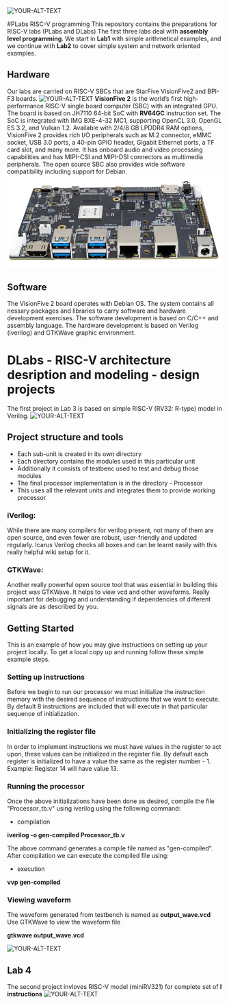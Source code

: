 <picture>
 <img alt="YOUR-ALT-TEXT" src="images/RVLabs.logo.drawio.png">
</picture>


#PLabs RISC-V programming 
This repository contains the preparations for RISC-V labs (PLabs and DLabs)
The first three labs deal with **assembly level programming**. We start in **Lab1** with simple arithmetical examples, 
and we continue with **Lab2**  to cover simple system and network oriented examples.
## Hardware 
Our labs are carried on RISC-V SBCs that are StarFive VisionFive2 and BPI-F3 boards.
<picture>
 <img alt="YOUR-ALT-TEXT" src="images/RISC-V.StarFive2.boad.500x500.png">
</picture> **VisionFive 2** is the world’s first high-performance RISC-V single board computer (SBC) with an integrated GPU. 
The board is based on JH7110 64-bit SoC with **RV64GC** instruction set.
The SoC is integrated with IMG BXE-4-32 MC1, supporting OpenCL 3.0, OpenGL ES 3.2, and Vulkan 1.2. Available with 2/4/8 GB LPDDR4 RAM options, VisionFive 2 provides rich I/O peripherals such as M.2 connector, eMMC socket, USB 3.0 ports, a 40-pin GPIO header, Gigabit Ethernet ports, a TF card slot, and many more. 
It has onboard audio and video processing capabilities and has MIPI-CSI and MIPI-DSI connectors as multimedia peripherals. The open source SBC also provides wide software compatibility including support for Debian.
<picture>
 <img alt="YOUR-ALT-TEXT" src="images/bpi-f3_05.board.jpg">
</picture> 
## Software
The VisionFive 2 board operates with Debian OS. The system contains all nessary packages and libraries to carry software and hardware development exercises.
The software development is based on C/C++ and assembly language.
The hardware development is based on Verilog (iverilog) and GTKWave graphic environment.

# DLabs - RISC-V architecture desription and modeling - design projects
The first project in Lab 3 is based on simple RISC-V (RV32: R-type) model in Verilog.
<picture>
 <img alt="YOUR-ALT-TEXT" src="images/RISCV.flow.proc.drawio.png">
</picture>

## Project structure and tools
+ Each sub-unit is created in its own directory
+ Each directory contains the modules used in this particular unit
+ Additionally it consists of testbenc used to test and debug those modules
+ The final processor implementation is in the directory - Processor
+ This uses all the relevant units and integrates them to provide working processor

### iVerilog:
While there are many compilers for verilog present, not many of them are open source, and even fewer are robust, user-friendly and updated regularly. Icarus Verilog checks all boxes and can be learnt easily with this really helpful wiki setup for it.

### GTKWave:
Another really powerful open source tool that was essential in building this project was GTKWave. It helps to view vcd and other waveforms. Really important for debugging and understanding if dependencies of different signals are as described by you.

## Getting Started
This is an example of how you may give instructions on setting up your project locally. To get a local copy up and running follow these simple example steps.

### Setting up instructions
Before we begin to run our processor we must initialize the instruction memory with the desired sequence of instructions that we want to execute. By default 8 instructions are included that will execute in that particular sequence of initialization.

### Initializing the register file
In order to implement instructions we must have values in the register to act upon, these values can be initialized in the register file. By default each register is initialized to have a value the same as the register number - 1. Example: Register 14 will have value 13.

### Running the processor
Once the above initializations have been done as desired, compile the file "Processor_tb.v" using iverilog using the following command:
+ compilation
  
**iverilog -o gen-compiled Processor_tb.v** 

The above command generates a compile file named as "gen-compiled". After compilation we can execute the compiled file using:

+ execution

**vvp gen-compiled**

### Viewing waveform

The waveform generated from testbench is named as **output_wave.vcd**
Use GTKWave to view the waveform file

**gtkwave output_wave.vcd**

<picture>
 <img alt="YOUR-ALT-TEXT" src="images/image.png">
</picture>

## Lab 4
The second project invloves RISC-V model (miniRV321) for complete set of **I instructions**
<picture>
 <img alt="YOUR-ALT-TEXT" src="images/RV.100.mem.interface.drawio.png">
</picture>
